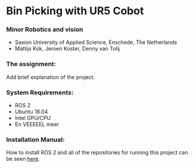 # Bin Picking with UR5 Cobot
### Minor Robotics and vision
- Saxion University of Applied Science, Enschede, The Netherlands
- Mattijs Kok, Jeroen Koster, Denny van Tolij

### The assignment:

Add brief explanation of the project.

### System Requirements:

- ROS 2
- Ubuntu 18.04
- Intel GPU/CPU
- En VEEEEEL meer

### Installation Manual:

How to install ROS 2 and all of the repositories for running this project can be seen [here](https://github.com/mattijsk14/BinPicking/tree/main/Installation).
